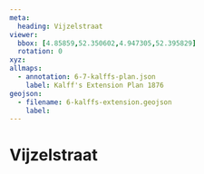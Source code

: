 ```yaml
---
meta:
  heading: Vijzelstraat
viewer:
  bbox: [4.85859,52.350602,4.947305,52.395829]
  rotation: 0
xyz:
allmaps:
  - annotation: 6-7-kalffs-plan.json 
    label: Kalff's Extension Plan 1876
geojson: 
  - filename: 6-kalffs-extension.geojson
    label: 
---
```

# Vijzelstraat

